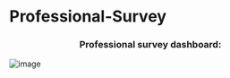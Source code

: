 # Professional-Survey

<h3 align="center">Professional survey dashboard: </h3>

![image](https://user-images.githubusercontent.com/68674153/234722160-7ad37227-ca62-49fb-a108-c17f240e3be3.png)
